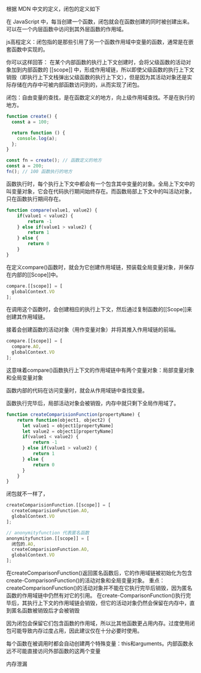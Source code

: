 根据 MDN 中文的定义，闭包的定义如下

在 JavaScript 中，每当创建一个函数，闭包就会在函数创建的同时被创建出来。可以在一个内层函数中访问到其外层函数的作用域。

js高程定义：闭包指的是那些引用了另一个函数作用域中变量的函数，通常是在嵌套函数中实现的。

你可以这样回答：
在某个内部函数的执行上下文创建时，会将父级函数的活动对象加到内部函数的 [[scope]] 中，形成作用域链，所以即使父级函数的执行上下文销毁（即执行上下文栈弹出父级函数的执行上下文），但是因为其活动对象还是实际存储在内存中可被内部函数访问到的，从而实现了闭包。


闭包：自由变量的查找，是在函数定义的地方，向上级作用域查找。不是在执行的地方。

``` js
function create() {
  const a = 100;

  return function () {
    console.log(a);
  };
}

const fn = create(); // 函数定义的地方
const a = 200;
fn(); // 100 函数执行的地方
```

函数执行时，每个执行上下文中都会有一个包含其中变量的对象。全局上下文中的叫变量对象，它会在代码执行期间始终存在。而函数局部上下文中的叫活动对象，只在函数执行期间存在。

``` js
function compare(value1, value2) {
    if(value1 < value2) {
        return -1
    } else if(value1 > value2) {
        return 1
    } else {
        return 0
    }
}
```
在定义compare()函数时，就会为它创建作用域链，预装载全局变量对象，并保存在内部的[[Scope]]中。
``` js
compare.[[scope]] = [
  globalContext.VO
];
```



在调用这个函数时，会创建相应的执行上下文，然后通过复制函数的[[Scope]]来创建其作用域链。

接着会创建函数的活动对象（用作变量对象）并将其推入作用域链的前端。
``` js
compare.[[scope]] = [
  compare.AO,
  globalContext.VO
];
```

这意味着compare()函数执行上下文的作用域链中有两个变量对象：局部变量对象和全局变量对象

函数内部的代码在访问变量时，就会从作用域链中查找变量。

函数执行完毕后，局部活动对象会被销毁，内存中就只剩下全局作用域了。

``` js
function createComparisionFunction(propertyName) {
    return function(object1, object2) {
      let value1 = object1[propertyName]
      let value2 = object1[propertyName]
      if(value1 < value2) {
          return -1
      } else if(value1 > value2) {
          return 1
      } else {
          return 0
      }
    }
}
```
闭包就不一样了，

``` js
createComparisionFunction.[[scope]] = [
  createComparisionFunction.AO,
  globalContext.VO
];

// anonymityfunction 代表匿名函数
anonymityfunction.[[scope]] = [
  闭包的.AO,
  createComparisionFunction.AO,
  globalContext.VO
];
```

在createComparisonFunction()返回匿名函数后，它的作用域链被初始化为包含create-ComparisonFunction()的活动对象和全局变量对象。
重点：
createComparisonFunction()的活动对象并不能在它执行完毕后销毁，因为匿名函数的作用域链中仍然有对它的引用。
在create-ComparisonFunction()执行完毕后，其执行上下文的作用域链会销毁，但它的活动对象仍然会保留在内存中，直到匿名函数被销毁后才会被销毁

 因为闭包会保留它们包含函数的作用域，所以比其他函数更占用内存。过度使用闭包可能导致内存过度占用，因此建议仅在十分必要时使用。

 每个函数在被调用时都会自动创建两个特殊变量：this和arguments。内部函数永远不可能直接访问外部函数的这两个变量

 
 
 内存泄漏


